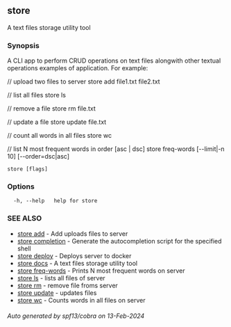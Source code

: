## store

A text files storage utility tool

### Synopsis

A CLI app to perform CRUD operations on text files alongwith other textual operations
examples of application. For example:
	
// upload two files to server
store add file1.txt file2.txt

// list all files
store ls

// remove a file
store rm file.txt

// update a file
store update file.txt

// count all words in all files
store wc

// list N most frequent words in order [asc | dsc]
store freq-words [--limit|-n 10] [--order=dsc|asc]


```
store [flags]
```

### Options

```
  -h, --help   help for store
```

### SEE ALSO

* [store add](store_add.md)	 - Add uploads files to server
* [store completion](store_completion.md)	 - Generate the autocompletion script for the specified shell
* [store deploy](store_deploy.md)	 - Deploys server to docker
* [store docs](store_docs.md)	 - A text files storage utility tool
* [store freq-words](store_freq-words.md)	 - Prints N most frequent words on server
* [store ls](store_ls.md)	 - lists all files of server
* [store rm](store_rm.md)	 - remove file froms server
* [store update](store_update.md)	 - updates files
* [store wc](store_wc.md)	 - Counts words in all files on server

###### Auto generated by spf13/cobra on 13-Feb-2024
